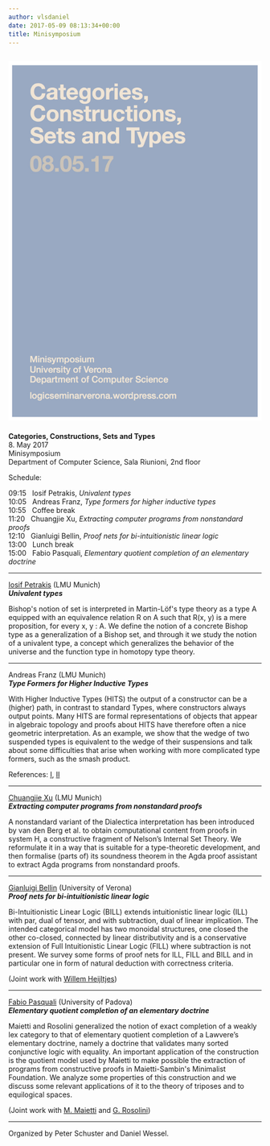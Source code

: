 ```yaml
---
author: vlsdaniel
date: 2017-05-09 08:13:34+00:00
title: Minisymposium
---
```


## 




## ![MiniSymp](/images/minisymp5.jpg)


**Categories, Constructions, Sets and Types**\
8. May 2017\
Minisymposium\
Department of Computer Science, Sala Riunioni, 2nd floor

Schedule:

09:15   Iosif Petrakis, _Univalent types_\
10:05   Andreas Franz, _Type formers for higher inductive types_\
10:55   Coffee break\
11:20   Chuangjie Xu, _Extracting computer programs from nonstandard proofs_\
12:10   Gianluigi Bellin, _Proof nets for bi-intuitionistic linear logic_\
13:00   Lunch break\
15:00   Fabio Pasquali, _Elementary quotient completion of an elementary doctrine_

___

[Iosif Petrakis](https://www.mathematik.uni-muenchen.de/~petrakis/) (LMU Munich)\
_**Univalent types**_

Bishop's notion of set is interpreted in Martin-Löf's type theory as a type A equipped with an equivalence relation R on A such that R(x, y) is a mere proposition, for every x, y : A. We define the notion of a concrete Bishop type as a generalization of a Bishop set, and through it we study the notion of a univalent type, a concept which generalizes the behavior of the universe and the function type in homotopy type theory.

___

Andreas Franz (LMU Munich)\
_**Type Formers for Higher Inductive Types**_










With Higher Inductive Types (HITS) the output of a constructor can be a (higher) path, in contrast to standard Types, where constructors always output points. Many HITS are formal representations of objects that appear in algebraic topology and proofs about HITS have therefore often a nice geometric interpretation. As an example, we show that the wedge of two suspended types is equivalent to the wedge of their suspensions and talk about some difficulties that arise when working with more complicated type formers, such as the smash product.

References: [I](https://arxiv.org/pdf/1606.05916.pdf), [II](https://homotopytypetheory.org/book/)

___

[Chuangjie Xu](https://cj-xu.github.io/) (LMU Munich)\
_**Extracting computer programs from nonstandard proofs**_

A nonstandard variant of the Dialectica interpretation has been introduced by van den Berg et al. to obtain computational content from proofs in system H, a constructive fragment of Nelson’s Internal Set Theory. We reformulate it in a way that is suitable for a type-theoretic development, and then formalise (parts of) its soundness theorem in the Agda proof assistant to extract Agda programs from nonstandard proofs.

___

[Gianluigi Bellin](http://profs.sci.univr.it/~bellin/) (University of Verona)\
_**Proof nets for bi-intuitionistic linear logic**_

















Bi-Intuitionistic Linear Logic (BILL) extends intuitionistic linear logic (ILL) with par, dual of tensor, and with subtraction, dual of linear implication. The intended categorical model has two monoidal structures, one closed the other co-closed, connected by linear distributivity and is a conservative extension of Full Intuitionistic Linear Logic (FILL) where subtraction is not present. We survey some forms of proof nets for ILL, FILL and BILL and in particular one in form of natural deduction with correctness criteria.

(Joint work with [Willem Heijltjes](http://www.cs.bath.ac.uk/~wbh22/))

___







[Fabio Pasquali](https://www.math.unipd.it/en/department/people/user.php?usertype=7&user=897) (University of Padova)\
_**Elementary quotient completion of an elementary doctrine**_

Maietti and Rosolini generalized the notion of exact completion of a weakly lex category to that of elementary quotient completion of a Lawvere’s elementary doctrine, namely a doctrine that validates many sorted conjunctive logic with equality.
An important application of the construction is the quotient model used by Maietti to make possible the extraction of programs from constructive proofs in Maietti-Sambin's Minimalist Foundation.
We analyze some properties of this construction and we discuss some relevant applications of it to the theory of triposes and to equilogical spaces.

(Joint work with [M. Maietti](https://www.math.unipd.it/~maietti/) and [G. Rosolini](http://www.dima.unige.it/~rosolini/))

___

Organized by Peter Schuster and Daniel Wessel.


